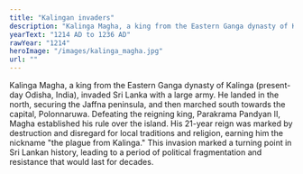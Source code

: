 ```yaml
---
title: "Kalingan invaders"
description: "Kalinga Magha, a king from the Eastern Ganga dynasty of Kalinga (present-day Odisha, India), invaded Sri Lanka with a large army. He landed in the north, securing the Jaffna peninsula, and then marched south towards the capital, Polonnaruwa. Defeating the reigning king, Parakrama Pandyan II, Magha established his rule over the island. His 21-year reign was marked by destruction and disregard for local traditions and religion, earning him the nickname \"the plague from Kalinga.\" This invasion marked a turning point in Sri Lankan history, leading to a period of political fragmentation and resistance that would last for decades."
yearText: "1214 AD to 1236 AD"
rawYear: "1214"
heroImage: "/images/kalinga_magha.jpg"
url: ""
---
```


Kalinga Magha, a king from the Eastern Ganga dynasty of Kalinga (present-day Odisha, India), invaded Sri Lanka with a large army. He landed in the north, securing the Jaffna peninsula, and then marched south towards the capital, Polonnaruwa. Defeating the reigning king, Parakrama Pandyan II, Magha established his rule over the island. His 21-year reign was marked by destruction and disregard for local traditions and religion, earning him the nickname "the plague from Kalinga." This invasion marked a turning point in Sri Lankan history, leading to a period of political fragmentation and resistance that would last for decades.
